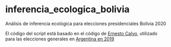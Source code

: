 # inferencia_ecologica_bolivia
Análisis de inferencia ecológica para elecciones presidenciales Bolivia 2020

El código del script está basado en el código de [Ernesto Calvo](https://www.dropbox.com/s/05wlfh88mxtl5jo/Codigo%20y%20Data%20Transferencias%20PASO-General%20para%20R-2019.zip?dl=0), utilizado para las elecciones generales en [Argentina en 2019](https://www.elestadista.com.ar/?p=15539)
